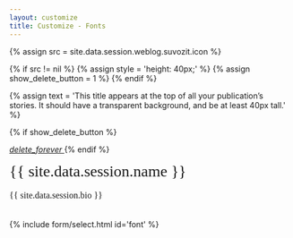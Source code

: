 ```yaml
---
layout: customize
title: Customize - Fonts
---
```


{% assign src = site.data.session.weblog.suvozit.icon %}

{% if src != nil  %}
{% assign style = 'height: 40px;' %}
{% assign show_delete_button = 1 %}
{% endif %}

{% assign text = 'This title appears at the top of all your publication’s stories. It should have a transparent background, and be at least 40px tall.' %}

{% if show_delete_button %}
<!-- Icon button -->
<a href="{{ site.url }}/customize/reset/fonts'.{{ type }}" class="mdl-button mdl-js-button mdl-button--icon pull-right">
    <i class="material-icons">delete_forever</i>
</a>
{% endif %}

<link rel="stylesheet" href="https://fonts.googleapis.com/css2?family={{ site.data.session.weblog.suvozit.font.primary }}&family={{ site.data.session.weblog.suvozit.font.secondary }}">
<div style="font-family: '{{ site.data.session.weblog.suvozit.font.primary }}', serif; font-size: 28px; line-height: 1.5; margin-top: 10px;">{{ site.data.session.name }}</div>
<div style="font-family: '{{ site.data.session.weblog.suvozit.font.secondary }}', serif; font-size: 16px; line-height: 1.5; margin-top: 10px;">{{ site.data.session.bio }}</div>

<br>

{% include form/select.html id='font' %}